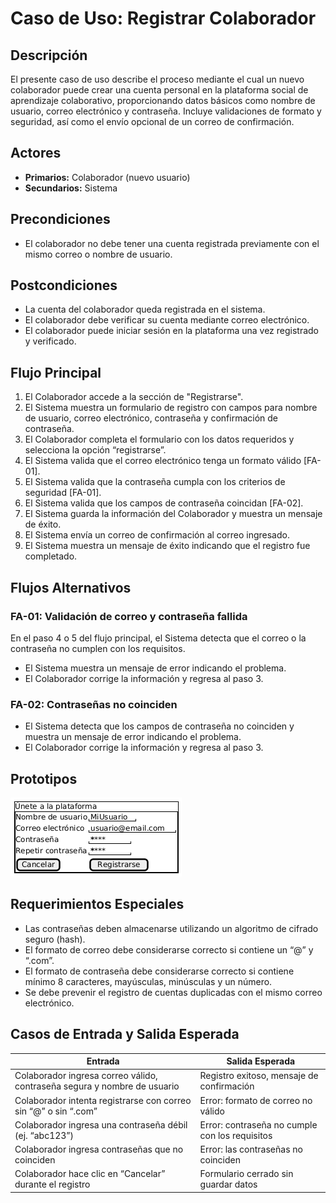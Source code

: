 # Caso de Uso: Registrar Colaborador

## Descripción
El presente caso de uso describe el proceso mediante el cual un nuevo colaborador puede crear una cuenta personal en la plataforma social de aprendizaje colaborativo, proporcionando datos básicos como nombre de usuario, correo electrónico y contraseña. Incluye validaciones de formato y seguridad, así como el envío opcional de un correo de confirmación.

## Actores
- **Primarios:** Colaborador (nuevo usuario)  
- **Secundarios:** Sistema

## Precondiciones
- El colaborador no debe tener una cuenta registrada previamente con el mismo correo o nombre de usuario.

## Postcondiciones
- La cuenta del colaborador queda registrada en el sistema.
- El colaborador debe verificar su cuenta mediante correo electrónico. 
- El colaborador puede iniciar sesión en la plataforma una vez registrado y verificado.

## Flujo Principal
1. El Colaborador accede a la sección de "Registrarse".
2. El Sistema muestra un formulario de registro con campos para nombre de usuario, correo electrónico, contraseña y confirmación de contraseña.
3. El Colaborador completa el formulario con los datos requeridos y selecciona la opción “registrarse”.
4. El Sistema valida que el correo electrónico tenga un formato válido [FA-01].
5. El Sistema valida que la contraseña cumpla con los criterios de seguridad [FA-01].
6. El Sistema valida que los campos de contraseña coincidan [FA-02].
7. El Sistema guarda la información del Colaborador y muestra un mensaje de éxito.
8. El Sistema envía un correo de confirmación al correo ingresado.
9. El Sistema muestra un mensaje de éxito indicando que el registro fue completado.

## Flujos Alternativos

### FA-01: Validación de correo y contraseña fallida
En el paso 4 o 5 del flujo principal, el Sistema detecta que el correo o la contraseña no cumplen con los requisitos.
- El Sistema muestra un mensaje de error indicando el problema.
- El Colaborador corrige la información y regresa al paso 3.

### FA-02: Contraseñas no coinciden
- El Sistema detecta que los campos de contraseña no coinciden y muestra un mensaje de error indicando el problema.
- El Colaborador corrige la información y regresa al paso 3.

## Prototipos

 ![Prototipo](imagenes/prototipo-registro-colaborador.png)


## Requerimientos Especiales
- Las contraseñas deben almacenarse utilizando un algoritmo de cifrado seguro (hash).
- El formato de correo debe considerarse correcto si contiene un “@” y “.com”.
- El formato de contraseña debe considerarse correcto si contiene mínimo 8 caracteres, mayúsculas, minúsculas y un número.
- Se debe prevenir el registro de cuentas duplicadas con el mismo correo electrónico.

## Casos de Entrada y Salida Esperada

| Entrada                                                                 | Salida Esperada                                |
|------------------------------------------------------------------------|------------------------------------------------|
| Colaborador ingresa correo válido, contraseña segura y nombre de usuario | Registro exitoso, mensaje de confirmación      |
| Colaborador intenta registrarse con correo sin “@” o sin “.com”       | Error: formato de correo no válido             |
| Colaborador ingresa una contraseña débil (ej. “abc123”)               | Error: contraseña no cumple con los requisitos |
| Colaborador ingresa contraseñas que no coinciden                      | Error: las contraseñas no coinciden            |
| Colaborador hace clic en “Cancelar” durante el registro              | Formulario cerrado sin guardar datos           |
